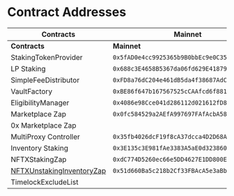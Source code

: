 # Contract Addresses



<table data-header-hidden><thead><tr><th>Contracts</th><th>Mainnet</th><th>Goerli</th><th>Arbitrum</th><th data-hidden>Code</th><th data-hidden>Rinkeby</th></tr></thead><tbody><tr><td><strong>Contracts</strong></td><td><strong>Mainnet</strong></td><td><strong>Goerli</strong></td><td><strong>Arbitrum</strong></td><td><strong>Code</strong></td><td><strong>Rinkeby</strong></td></tr><tr><td>StakingTokenProvider</td><td><code>0x5fAD0e4cc9925365b9B0bbEc9e0C3536c0B1a5C7</code></td><td><code>0xe5AB394e284d095aDacff8A0fb486cb5a24b0b7a</code></td><td><code>0x92B80faa01389B753F41Faf90e1C46Dc975830d5</code></td><td>GitHub</td><td><code>0x262FEeCBac8Ee97200F060aeFd89BD41b961e526</code></td></tr><tr><td>LP Staking</td><td><code>0x688c3E4658B5367da06fd629E41879beaB538E37</code></td><td><code>0x33b381E2e0c4adC1dbd388888e9A29079e5b6702</code></td><td><code>0x5326A720f76CFbDfE9e18fA618C3a3f7AbDF3934</code></td><td>GitHub</td><td><code>0xcd0dfb870A60C30D957b0DF1D180a236a55b5740</code></td></tr><tr><td>SimpleFeeDistributor</td><td><code>0xFD8a76dC204e461dB5da4f38687AdC9CC5ae4a86</code></td><td><code>0x4939F5e390d20b7aC0Bd6913A353dfF753DD2765</code></td><td><code>0x68A7F493F6C40556931559afD22D7eD868d3f78E</code></td><td>GitHub</td><td><code>0x29F52f4Df3Ae7bd736305c035d45EBa563CD7A2f</code></td></tr><tr><td>VaultFactory</td><td><code>0xBE86f647b167567525cCAAfcd6f881F1Ee558216</code></td><td><code>0xe01Cf5099e700c282A56E815ABd0C4948298Afae</code></td><td><code>0xE77b89FEc41A7b7dC74eb33602e82F0672FbB33C</code></td><td>GitHub</td><td><code>0xbbc53022Af15Bb973AD906577c84784c47C14371</code></td></tr><tr><td>EligibilityManager</td><td><code>0x4086e98Cce041d286112d021612fD894cFed94D5</code></td><td><code>0x0B8Ee2Ee7d6f3bFB73C9aE2127558D1172B65fb1</code></td><td><code>0x1a0f3D0e40E9c211BD2D215E709b6FD2C17f35a2</code></td><td>GitHub</td><td><code>0x0256B5E9bE57D8e14BAdfF94fD79760cC44A33c2</code></td></tr><tr><td>Marketplace Zap</td><td><code>0x0fc584529a2AEfA997697FAfAcbA5831faC0c22d</code></td><td><code>0x27124948dcc9EbF3113681898FF217d3E4f56900</code></td><td><code>0x66f26E38bD50FD52A50da8E87E435f04f98001B7</code></td><td>GitHub</td><td><code>0xF83d27657a6474cB2Ae09a5b39177BBB80E63d81</code></td></tr><tr><td>0x Marketplace Zap</td><td></td><td><code>0x3Ee1D97D42FC90b57751b39e57459a03Bb2D7796</code></td><td></td><td></td><td></td></tr><tr><td>MultiProxy Controller</td><td><code>0x35fb4026dcF19f8cA37dcca4D2D68A549548750C</code></td><td><code>0xbde65406B20ADb4ba9D88908187Bc9460fF24da9</code></td><td><code>0x732E5F7FE7c40333DfeFF57755666F85d1e164c1</code></td><td>GitHub</td><td><code>0xFc542C7fEA1da20E1195b2476ae35db50925515C</code></td></tr><tr><td>Inventory Staking</td><td><code>0x3E135c3E981fAe3383A5aE0d323860a34CfAB893</code></td><td><code>0xDde5A3175F5C9755480E4CB3cCA5F1865C1976D6</code></td><td><code>0x1A2C03ABD4Af7C87d8b4d5aD39b56fa98E8C4Cc6</code></td><td>GitHub</td><td><code>0x05aD54B40e3be8252CB257f77d9301E9CB1A9470</code></td></tr><tr><td>NFTXStakingZap</td><td><code>0xdC774D5260ec66e5DD4627E1DD800Eff3911345C</code></td><td><code>0xd9A60945DD4b3a5Ea91480e82dA20D3AceC5D857</code></td><td><code>0xfb8664E4EB4d2F8B0220d358d0d9C4896DC84959</code></td><td>Github</td><td><code>0xeF5F5491EF04Df94638162Cb8f7CBAd64760e797</code></td></tr><tr><td><a href="https://etherscan.io/address/0x51d660ba5c218b2cf33fbaca5e3abb8aeff3543b#code">NFTXUnstakingInventoryZap</a></td><td><code>0x51d660Ba5c218b2Cf33FBAcA5e3aBb8aEff3543B</code></td><td><code>0x7c656F0691Db983ee78f68189c55C36d1862c901</code></td><td><code>0x009e4110Fd68c603DD1F9189C4BaC3D12Cde8c70</code></td><td>Github</td><td><code>0x608F0D84657BB876DDEDD8d8d5aB9D12639d5798</code></td></tr><tr><td>TimelockExcludeList</td><td></td><td><code>0xFf40913CA69912212e00e93Ad4DD1480A7aeF13A</code></td><td><code>0x96C394Cdd3B09B7B2971Aa6FB8c0435C914E1Df9</code></td><td>Github</td><td></td></tr></tbody></table>

